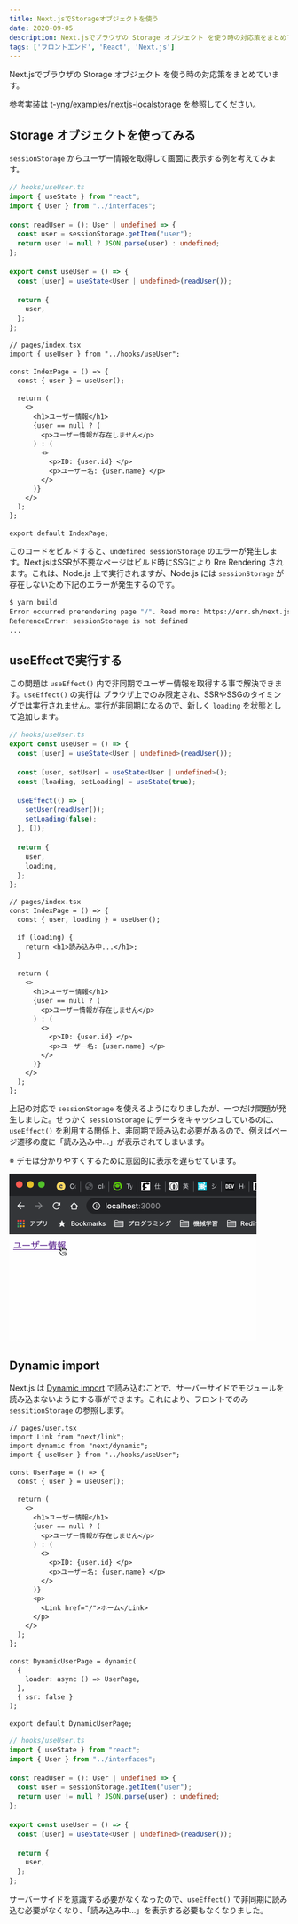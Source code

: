 ```yaml
---
title: Next.jsでStorageオブジェクトを使う
date: 2020-09-05
description: Next.jsでブラウザの Storage オブジェクト を使う時の対応策をまとめています。
tags: ['フロントエンド', 'React', 'Next.js']
---
```


Next.jsでブラウザの Storage オブジェクト を使う時の対応策をまとめています。

参考実装は [t-yng/examples/nextjs-localstorage](https://github.com/t-yng/examples/tree/master/nextjs-localstorage) を参照してください。

## Storage オブジェクトを使ってみる
`sessionStorage` からユーザー情報を取得して画面に表示する例を考えてみます。

```typescript
// hooks/useUser.ts
import { useState } from "react";
import { User } from "../interfaces";

const readUser = (): User | undefined => {
  const user = sessionStorage.getItem("user");
  return user != null ? JSON.parse(user) : undefined;
};

export const useUser = () => {
  const [user] = useState<User | undefined>(readUser());

  return {
    user,
  };
};
```

```tsx
// pages/index.tsx
import { useUser } from "../hooks/useUser";

const IndexPage = () => {
  const { user } = useUser();

  return (
    <>
      <h1>ユーザー情報</h1>
      {user == null ? (
        <p>ユーザー情報が存在しません</p>
      ) : (
        <>
          <p>ID: {user.id} </p>
          <p>ユーザー名: {user.name} </p>
        </>
      )}
    </>
  );
};

export default IndexPage;
```

このコードをビルドすると、`undefined sessionStorage` のエラーが発生します。Next.jsはSSRが不要なページはビルド時にSSGにより Rre Rendering されます。これは、Node.js 上で実行されますが、Node.js には `sessionStorage` が存在しないため下記のエラーが発生するのです。

```sh
$ yarn build
Error occurred prerendering page "/". Read more: https://err.sh/next.js/prerender-error
ReferenceError: sessionStorage is not defined
...
```

## useEffectで実行する
この問題は `useEffect()` 内で非同期でユーザー情報を取得する事で解決できます。`useEffect()` の実行は ブラウザ上でのみ限定され、SSRやSSGのタイミングでは実行されません。実行が非同期になるので、新しく `loading` を状態として追加します。

```typescript
// hooks/useUser.ts
export const useUser = () => {
  const [user] = useState<User | undefined>(readUser());

  const [user, setUser] = useState<User | undefined>();
  const [loading, setLoading] = useState(true);

  useEffect(() => {
    setUser(readUser());
    setLoading(false);
  }, []);

  return {
    user,
    loading,
  };
};
```

```tsx
// pages/index.tsx
const IndexPage = () => {
  const { user, loading } = useUser();

  if (loading) {
    return <h1>読み込み中...</h1>;
  }

  return (
    <>
      <h1>ユーザー情報</h1>
      {user == null ? (
        <p>ユーザー情報が存在しません</p>
      ) : (
        <>
          <p>ID: {user.id} </p>
          <p>ユーザー名: {user.name} </p>
        </>
      )}
    </>
  );
};
```

上記の対応で `sessionStorage` を使えるようになりましたが、一つだけ問題が発生しました。せっかく `sessionStorage` にデータをキャッシュしているのに、`useEffect()` を利用する関係上、非同期で読み込む必要があるので、例えばページ遷移の度に「読み込み中...」が表示されてしまいます。  

※ デモは分かりやすくするために意図的に表示を遅らせています。

![ページ読み込み](move-page.gif)

## Dynamic import
Next.js は [Dynamic import](https://nextjs.org/docs/advanced-features/dynamic-import) で読み込むことで、サーバーサイドでモジュールを読み込まないようにする事ができます。これにより、フロントでのみ `sessitionStorage` の参照します。

```tsx
// pages/user.tsx
import Link from "next/link";
import dynamic from "next/dynamic";
import { useUser } from "../hooks/useUser";

const UserPage = () => {
  const { user } = useUser();

  return (
    <>
      <h1>ユーザー情報</h1>
      {user == null ? (
        <p>ユーザー情報が存在しません</p>
      ) : (
        <>
          <p>ID: {user.id} </p>
          <p>ユーザー名: {user.name} </p>
        </>
      )}
      <p>
        <Link href="/">ホーム</Link>
      </p>
    </>
  );
};

const DynamicUserPage = dynamic(
  {
    loader: async () => UserPage,
  },
  { ssr: false }
);

export default DynamicUserPage;
```

```typescript
// hooks/useUser.ts
import { useState } from "react";
import { User } from "../interfaces";

const readUser = (): User | undefined => {
  const user = sessionStorage.getItem("user");
  return user != null ? JSON.parse(user) : undefined;
};

export const useUser = () => {
  const [user] = useState<User | undefined>(readUser());

  return {
    user,
  };
};
```

サーバーサイドを意識する必要がなくなったので、`useEffect()` で非同期に読み込む必要がなくなり、「読み込み中...」を表示する必要もなくなりました。